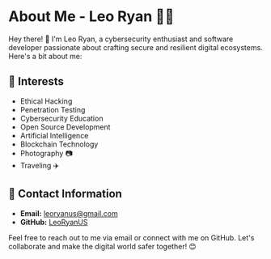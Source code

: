 # About Me - Leo Ryan 👨‍💻

Hey there! 👋 I'm Leo Ryan, a cybersecurity enthusiast and software developer passionate about crafting secure and resilient digital ecosystems. Here's a bit about me:

## 🌟 Interests
- Ethical Hacking
- Penetration Testing
- Cybersecurity Education
- Open Source Development
- Artificial Intelligence
- Blockchain Technology
- Photography 📷
- Traveling ✈️

## 📧 Contact Information
- **Email:** leoryanus@gmail.com
- **GitHub:** [LeoRyanUS](https://github.com/LeoRyanUS)

Feel free to reach out to me via email or connect with me on GitHub. Let's collaborate and make the digital world safer together! 😊
